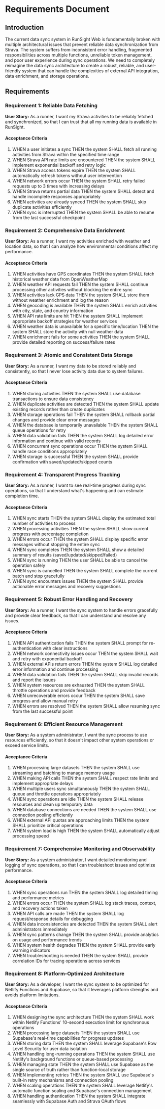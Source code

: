 # Requirements Document

## Introduction

The current data sync system in RunSight Web is fundamentally broken with multiple architectural issues that prevent reliable data synchronization from Strava. The system suffers from inconsistent error handling, fragmented responsibilities across multiple functions, unreliable token management, and poor user experience during sync operations. We need to completely reimagine the data sync architecture to create a robust, reliable, and user-friendly system that can handle the complexities of external API integration, data enrichment, and storage operations.

## Requirements

### Requirement 1: Reliable Data Fetching

**User Story:** As a runner, I want my Strava activities to be reliably fetched and synchronized, so that I can trust that all my running data is available in RunSight.

#### Acceptance Criteria

1. WHEN a user initiates a sync THEN the system SHALL fetch all running activities from Strava within the specified time range
2. WHEN Strava API rate limits are encountered THEN the system SHALL implement exponential backoff and retry logic
3. WHEN Strava access tokens expire THEN the system SHALL automatically refresh tokens without user intervention
4. WHEN network errors occur THEN the system SHALL retry failed requests up to 3 times with increasing delays
5. WHEN Strava returns partial data THEN the system SHALL detect and handle incomplete responses appropriately
6. WHEN activities are already synced THEN the system SHALL skip duplicate activities efficiently
7. WHEN sync is interrupted THEN the system SHALL be able to resume from the last successful checkpoint

### Requirement 2: Comprehensive Data Enrichment

**User Story:** As a runner, I want my activities enriched with weather and location data, so that I can analyze how environmental conditions affect my performance.

#### Acceptance Criteria

1. WHEN activities have GPS coordinates THEN the system SHALL fetch historical weather data from OpenWeatherMap
2. WHEN weather API requests fail THEN the system SHALL continue processing other activities without blocking the entire sync
3. WHEN activities lack GPS data THEN the system SHALL store them without weather enrichment and log the reason
4. WHEN geocoding is available THEN the system SHALL enrich activities with city, state, and country information
5. WHEN API rate limits are hit THEN the system SHALL implement appropriate backoff strategies for weather services
6. WHEN weather data is unavailable for a specific time/location THEN the system SHALL store the activity with null weather data
7. WHEN enrichment fails for some activities THEN the system SHALL provide detailed reporting on success/failure rates

### Requirement 3: Atomic and Consistent Data Storage

**User Story:** As a runner, I want my data to be stored reliably and consistently, so that I never lose activity data due to system failures.

#### Acceptance Criteria

1. WHEN storing activities THEN the system SHALL use database transactions to ensure data consistency
2. WHEN duplicate activities are detected THEN the system SHALL update existing records rather than create duplicates
3. WHEN storage operations fail THEN the system SHALL rollback partial changes and provide clear error messages
4. WHEN the database is temporarily unavailable THEN the system SHALL queue operations for retry
5. WHEN data validation fails THEN the system SHALL log detailed error information and continue with valid records
6. WHEN concurrent sync operations occur THEN the system SHALL handle race conditions appropriately
7. WHEN storage is successful THEN the system SHALL provide confirmation with saved/updated/skipped counts

### Requirement 4: Transparent Progress Tracking

**User Story:** As a runner, I want to see real-time progress during sync operations, so that I understand what's happening and can estimate completion time.

#### Acceptance Criteria

1. WHEN sync starts THEN the system SHALL display the estimated total number of activities to process
2. WHEN processing activities THEN the system SHALL show current progress with percentage completion
3. WHEN errors occur THEN the system SHALL display specific error messages without stopping the entire sync
4. WHEN sync completes THEN the system SHALL show a detailed summary of results (saved/updated/skipped/failed)
5. WHEN sync is running THEN the user SHALL be able to cancel the operation safely
6. WHEN sync is cancelled THEN the system SHALL complete the current batch and stop gracefully
7. WHEN sync encounters issues THEN the system SHALL provide actionable error messages and recovery suggestions

### Requirement 5: Robust Error Handling and Recovery

**User Story:** As a runner, I want the sync system to handle errors gracefully and provide clear feedback, so that I can understand and resolve any issues.

#### Acceptance Criteria

1. WHEN API authentication fails THEN the system SHALL prompt for re-authentication with clear instructions
2. WHEN network connectivity issues occur THEN the system SHALL wait and retry with exponential backoff
3. WHEN external APIs return errors THEN the system SHALL log detailed error information and continue processing
4. WHEN data validation fails THEN the system SHALL skip invalid records and report the issues
5. WHEN system resources are exhausted THEN the system SHALL throttle operations and provide feedback
6. WHEN unrecoverable errors occur THEN the system SHALL save progress and allow manual retry
7. WHEN errors are resolved THEN the system SHALL allow resuming sync from the last successful point

### Requirement 6: Efficient Resource Management

**User Story:** As a system administrator, I want the sync process to use resources efficiently, so that it doesn't impact other system operations or exceed service limits.

#### Acceptance Criteria

1. WHEN processing large datasets THEN the system SHALL use streaming and batching to manage memory usage
2. WHEN making API calls THEN the system SHALL respect rate limits and implement appropriate delays
3. WHEN multiple users sync simultaneously THEN the system SHALL queue and throttle operations appropriately
4. WHEN sync operations are idle THEN the system SHALL release resources and clean up temporary data
5. WHEN database connections are needed THEN the system SHALL use connection pooling efficiently
6. WHEN external API quotas are approaching limits THEN the system SHALL prioritize critical operations
7. WHEN system load is high THEN the system SHALL automatically adjust processing speed

### Requirement 7: Comprehensive Monitoring and Observability

**User Story:** As a system administrator, I want detailed monitoring and logging of sync operations, so that I can troubleshoot issues and optimize performance.

#### Acceptance Criteria

1. WHEN sync operations run THEN the system SHALL log detailed timing and performance metrics
2. WHEN errors occur THEN the system SHALL log stack traces, context, and recovery actions taken
3. WHEN API calls are made THEN the system SHALL log request/response details for debugging
4. WHEN data inconsistencies are detected THEN the system SHALL alert administrators immediately
5. WHEN sync patterns change THEN the system SHALL provide analytics on usage and performance trends
6. WHEN system health degrades THEN the system SHALL provide early warning indicators
7. WHEN troubleshooting is needed THEN the system SHALL provide correlation IDs for tracing operations across services

### Requirement 8: Platform-Optimized Architecture

**User Story:** As a developer, I want the sync system to be optimized for Netlify Functions and Supabase, so that it leverages platform strengths and avoids platform limitations.

#### Acceptance Criteria

1. WHEN designing the sync architecture THEN the system SHALL work within Netlify Functions' 10-second execution limit for synchronous operations
2. WHEN processing large datasets THEN the system SHALL use Supabase's real-time capabilities for progress updates
3. WHEN storing data THEN the system SHALL leverage Supabase's Row Level Security for user data isolation
4. WHEN handling long-running operations THEN the system SHALL use Netlify's background functions or queue-based processing
5. WHEN managing state THEN the system SHALL use Supabase as the single source of truth rather than function-local storage
6. WHEN implementing retries THEN the system SHALL use Supabase's built-in retry mechanisms and connection pooling
7. WHEN scaling operations THEN the system SHALL leverage Netlify's automatic function scaling and Supabase's connection management
8. WHEN handling authentication THEN the system SHALL integrate seamlessly with Supabase Auth and Strava OAuth flows